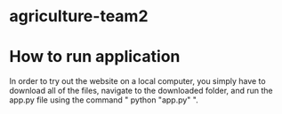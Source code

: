 # agriculture-team2
# How to run application
In order to try out the website on a local computer, you simply have to download all of the files, navigate to the downloaded folder, and run the app.py file using the command " python "app.py" ".
